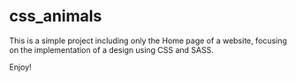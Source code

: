 # css_animals

This is a simple project including only the Home page of a website, focusing on the implementation of a design using CSS and SASS.

Enjoy!
